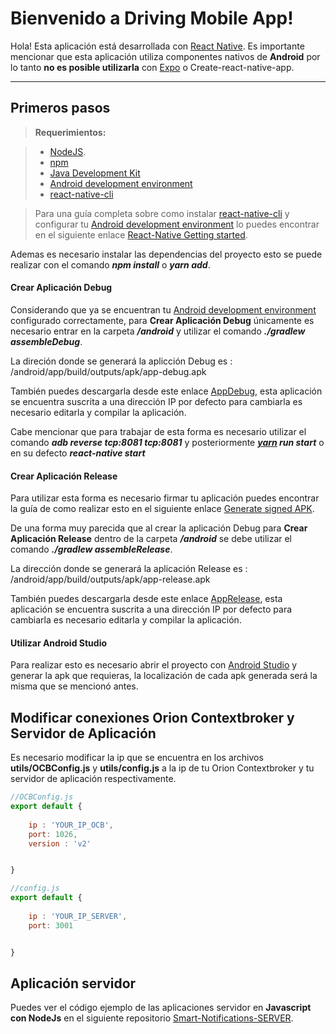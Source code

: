 Bienvenido a Driving Mobile App!
===================


Hola! Esta aplicación está desarrollada con [React Native](https://facebook.github.io/react-native/).  Es importante mencionar que  esta aplicación utiliza componentes nativos de **Android** por lo tanto **no es posible utilizarla** con [Expo](https://expo.io/) o Create-react-native-app. 


----------


Primeros pasos
-------------


> **Requerimientos:**

> - [NodeJS](https://facebook.github.io/react-native/).
> - [npm](https://facebook.github.io/react-native/)
> - [Java Development Kit](http://www.oracle.com/technetwork/java/javase/downloads/jdk8-downloads-2133151.html)
> - [Android development environment](https://developer.android.com/studio/index.html)
> - [react-native-cli](https://facebook.github.io/react-native/docs/getting-started.html)

> Para una guía completa sobre como instalar [react-native-cli](https://facebook.github.io/react-native/docs/getting-started.html) y configurar tu [Android development environment](https://developer.android.com/studio/index.html) lo puedes encontrar en el siguiente enlace [React-Native Getting started](https://facebook.github.io/react-native/docs/getting-started.html).

Ademas es necesario instalar las dependencias del proyecto esto se puede realizar con el comando ***npm install*** o ***yarn add***. 

#### <i class="icon-hdd"></i> Crear Aplicación Debug 

Considerando que ya se encuentran tu [Android development environment](https://developer.android.com/studio/index.html) configurado correctamente, para <i class="icon-hdd"></i> **Crear Aplicación Debug**  únicamente es necesario entrar en la carpeta ***/android***  y utilizar el comando ***./gradlew assembleDebug***.

La direción donde se generará la aplicción Debug es : /android/app/build/outputs/apk/app-debug.apk

También puedes descargarla desde este enlace [AppDebug](https://github.com/danieltoo/Smart-Notifications-RN/blob/master/android/app/build/outputs/apk/app-debug.apk), esta aplicación se encuentra suscrita a una dirección IP por defecto para cambiarla es necesario editarla y compilar la aplicación.

Cabe mencionar que para trabajar de esta forma es necesario utilizar el comando ***adb reverse tcp:8081 tcp:8081*** y posteriormente ***[yarn](https://yarnpkg.com/lang/en/) run start*** o en su defecto ***react-native start***

#### <i class="icon-hdd"></i> Crear Aplicación Release

Para utilizar esta forma es necesario firmar tu aplicación puedes encontrar la guía de como realizar esto en el siguiente enlace [Generate signed APK](https://facebook.github.io/react-native/docs/signed-apk-android.html).

De una forma muy parecida que al crear la aplicación Debug para <i class="icon-hdd"></i> **Crear Aplicación Release**  dentro de la carpeta ***/android***  se debe utilizar el comando ***./gradlew assembleRelease***.

La dirección donde se generará la aplicación Release es : /android/app/build/outputs/apk/app-release.apk

También puedes descargarla desde este enlace [AppRelease](https://github.com/danieltoo/Smart-Notifications-RN/blob/master/android/app/build/outputs/apk/app-debug.apk), esta aplicación se encuentra suscrita a una dirección IP por defecto para cambiarla es necesario editarla y compilar la aplicación.



#### <i class="icon-file"></i> Utilizar Android Studio  

Para realizar esto es necesario abrir el proyecto con [Android Studio](https://developer.android.com/studio/index.html?hl=es-419) y generar la apk que requieras, la localización de cada apk generada será la misma que se mencionó antes.

Modificar conexiones Orion Contextbroker y Servidor de Aplicación
-------------------

Es necesario modificar la ip que se encuentra en los archivos **utils/OCBConfig.js** y **utils/config.js** a la ip de tu Orion Contextbroker y tu servidor de aplicación respectivamente.

```js
//OCBConfig.js
export default {
	
	ip : 'YOUR_IP_OCB',
	port: 1026,
	version : 'v2'


}
```


```js
//config.js
export default {
	
	ip : 'YOUR_IP_SERVER',
	port: 3001


}
```




Aplicación servidor 
-------------------

Puedes ver el código ejemplo de las aplicaciones servidor en **Javascript con NodeJs** en el siguiente repositorio [Smart-Notifications-SERVER](https://github.com/danieltoo/Smart-Notifications-SERVER).





 
